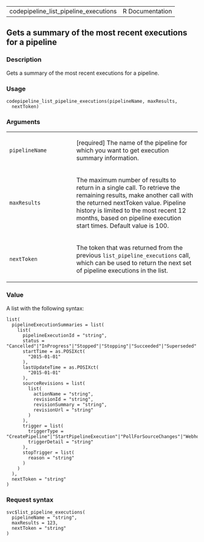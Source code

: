 <table style="width: 100%;">
<tbody>
<tr class="odd">
<td>codepipeline_list_pipeline_executions</td>
<td style="text-align: right;">R Documentation</td>
</tr>
</tbody>
</table>

## Gets a summary of the most recent executions for a pipeline

### Description

Gets a summary of the most recent executions for a pipeline.

### Usage

    codepipeline_list_pipeline_executions(pipelineName, maxResults,
      nextToken)

### Arguments

<table>
<colgroup>
<col style="width: 35%" />
<col style="width: 65%" />
</colgroup>
<tbody>
<tr class="odd">
<td><code
id="codepipeline_list_pipeline_executions_:_pipelineName">pipelineName</code></td>
<td><p>[required] The name of the pipeline for which you want to get
execution summary information.</p></td>
</tr>
<tr class="even">
<td><code
id="codepipeline_list_pipeline_executions_:_maxResults">maxResults</code></td>
<td><p>The maximum number of results to return in a single call. To
retrieve the remaining results, make another call with the returned
nextToken value. Pipeline history is limited to the most recent 12
months, based on pipeline execution start times. Default value is
100.</p></td>
</tr>
<tr class="odd">
<td><code
id="codepipeline_list_pipeline_executions_:_nextToken">nextToken</code></td>
<td><p>The token that was returned from the previous
<code>list_pipeline_executions</code> call, which can be used to return
the next set of pipeline executions in the list.</p></td>
</tr>
</tbody>
</table>

### Value

A list with the following syntax:

    list(
      pipelineExecutionSummaries = list(
        list(
          pipelineExecutionId = "string",
          status = "Cancelled"|"InProgress"|"Stopped"|"Stopping"|"Succeeded"|"Superseded"|"Failed",
          startTime = as.POSIXct(
            "2015-01-01"
          ),
          lastUpdateTime = as.POSIXct(
            "2015-01-01"
          ),
          sourceRevisions = list(
            list(
              actionName = "string",
              revisionId = "string",
              revisionSummary = "string",
              revisionUrl = "string"
            )
          ),
          trigger = list(
            triggerType = "CreatePipeline"|"StartPipelineExecution"|"PollForSourceChanges"|"Webhook"|"CloudWatchEvent"|"PutActionRevision",
            triggerDetail = "string"
          ),
          stopTrigger = list(
            reason = "string"
          )
        )
      ),
      nextToken = "string"
    )

### Request syntax

    svc$list_pipeline_executions(
      pipelineName = "string",
      maxResults = 123,
      nextToken = "string"
    )
